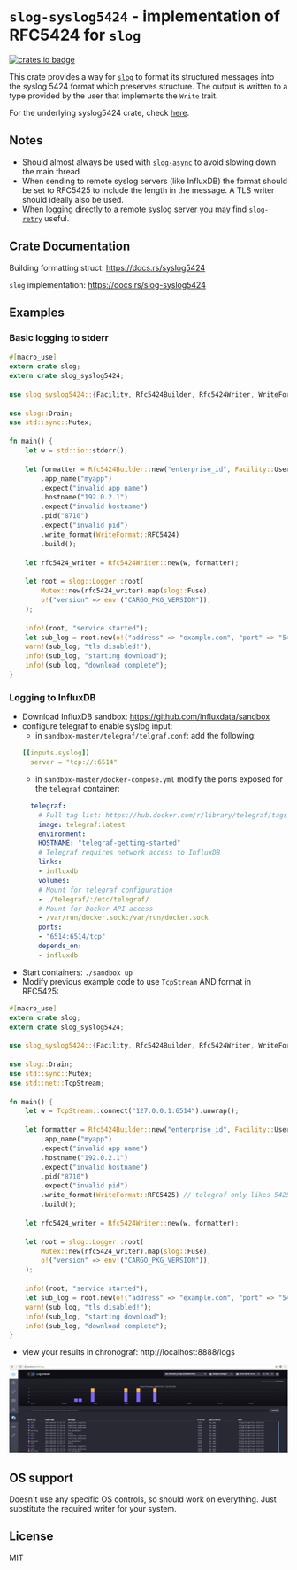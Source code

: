 # `slog-syslog5424` - implementation of RFC5424 for `slog`
[![crates.io badge](https://img.shields.io/crates/v/slog-syslog5424.svg)](https://crates.io/crates/slog-syslog5424)

This crate provides a way for [`slog`](https://github.com/slog-rs/slog) to format its structured messages into the syslog 5424 format which preserves structure.
The output is written to a type provided by the user that implements the `Write` trait.

For the underlying syslog5424 crate, check [here](https://github.com/nocduro/syslog5424).

## Notes
* Should almost always be used with [`slog-async`](https://github.com/slog-rs/async) to avoid slowing down the main thread
* When sending to remote syslog servers (like InfluxDB) the format should be set to RFC5425 to include the length in the message. A TLS writer should ideally also be used.
* When logging directly to a remote syslog server you may find [`slog-retry`](https://github.com/vorner/slog-retry) useful.

## Crate Documentation
Building formatting struct: https://docs.rs/syslog5424

`slog` implementation: https://docs.rs/slog-syslog5424


## Examples

### Basic logging to stderr
```rust
#[macro_use]
extern crate slog;
extern crate slog_syslog5424;

use slog_syslog5424::{Facility, Rfc5424Builder, Rfc5424Writer, WriteFormat};

use slog::Drain;
use std::sync::Mutex;

fn main() {
    let w = std::io::stderr();

    let formatter = Rfc5424Builder::new("enterprise_id", Facility::User)
        .app_name("myapp")
        .expect("invalid app name")
        .hostname("192.0.2.1")
        .expect("invalid hostname")
        .pid("8710")
        .expect("invalid pid")
        .write_format(WriteFormat::RFC5424)
        .build();

    let rfc5424_writer = Rfc5424Writer::new(w, formatter);

    let root = slog::Logger::root(
        Mutex::new(rfc5424_writer).map(slog::Fuse),
        o!("version" => env!("CARGO_PKG_VERSION")),
    );

    info!(root, "service started");
    let sub_log = root.new(o!("address" => "example.com", "port" => "54201"));
    warn!(sub_log, "tls disabled!");
    info!(sub_log, "starting download");
    info!(sub_log, "download complete");
}
```

### Logging to InfluxDB

* Download InfluxDB sandbox: https://github.com/influxdata/sandbox
* configure telegraf to enable syslog input:
  * in `sandbox-master/telegraf/telgraf.conf`: add the following:
  ```yaml
  [[inputs.syslog]]
    server = "tcp://:6514"
  ```
  * in `sandbox-master/docker-compose.yml` modify the ports exposed for the `telegraf` container:
  ```yaml
    telegraf:
      # Full tag list: https://hub.docker.com/r/library/telegraf/tags/
      image: telegraf:latest
      environment:
      HOSTNAME: "telegraf-getting-started"
      # Telegraf requires network access to InfluxDB
      links:
      - influxdb
      volumes:
      # Mount for telegraf configuration
      - ./telegraf/:/etc/telegraf/
      # Mount for Docker API access
      - /var/run/docker.sock:/var/run/docker.sock
      ports:
      - "6514:6514/tcp"
      depends_on:
      - influxdb
  ```
* Start containers: `./sandbox up`
* Modify previous example code to use `TcpStream` AND format in RFC5425:

```rust
#[macro_use]
extern crate slog;
extern crate slog_syslog5424;

use slog_syslog5424::{Facility, Rfc5424Builder, Rfc5424Writer, WriteFormat};

use slog::Drain;
use std::sync::Mutex;
use std::net::TcpStream;

fn main() {
    let w = TcpStream::connect("127.0.0.1:6514").unwrap();

    let formatter = Rfc5424Builder::new("enterprise_id", Facility::User)
        .app_name("myapp")
        .expect("invalid app name")
        .hostname("192.0.2.1")
        .expect("invalid hostname")
        .pid("8710")
        .expect("invalid pid")
        .write_format(WriteFormat::RFC5425) // telegraf only likes 5425
        .build();

    let rfc5424_writer = Rfc5424Writer::new(w, formatter);

    let root = slog::Logger::root(
        Mutex::new(rfc5424_writer).map(slog::Fuse),
        o!("version" => env!("CARGO_PKG_VERSION")),
    );

    info!(root, "service started");
    let sub_log = root.new(o!("address" => "example.com", "port" => "54201"));
    warn!(sub_log, "tls disabled!");
    info!(sub_log, "starting download");
    info!(sub_log, "download complete");
}
```

* view your results in chronograf: http://localhost:8888/logs

![chronograf results](chronograf.png)


## OS support
Doesn't use any specific OS controls, so should work on everything. Just substitute the required writer for your system.

## License
MIT
